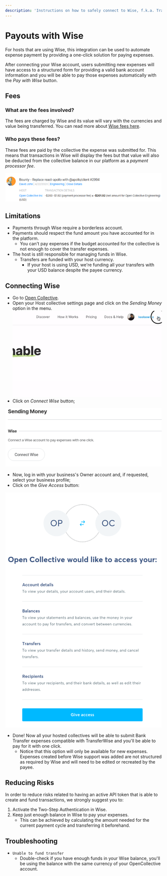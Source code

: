 ```yaml
---
description: 'Instructions on how to safely connect to Wise, f.k.a. TransferWise.'
---
```


# Payouts with Wise

For hosts that are using Wise, this integration can be used to automate expense payment by providing a one-click solution for paying expenses.

After connecting your Wise account, users submitting new expenses will have access to a structured form for providing a valid bank account information and you will be able to pay those expenses automatically with the _Pay with Wise_ button.

## Fees

### What are the fees involved?

The fees are charged by Wise and its value will vary with the currencies and value being transferred. You can read more about [Wise fees here](https://transferwise.com/help/13/understanding-fees-and-rates/2522717/how-do-you-determine-your-fees).

### Who pays these fees?

These fees are paid by the collective the expense was submitted for. This means that transactions in Wise will display the fees but that value will also be deducted from the collective balance in our platform as a _payment processor fee_.

![An expense submitted to Open Collective Engineering paid using TransferWise.](../../.gitbook/assets/image%20%2817%29.png)

## Limitations

* Payments through Wise require a borderless account.
* Payments should respect the fund amount you have accounted for in the platform.
  * You can't pay expenses if the budget accounted for the collective is not enough to cover the transfer expenses.
* The host is still responsible for managing funds in Wise.
  * Transfers are funded with your host currency.
    * If your host is using USD, we're funding all your transfers with your USD balance despite the payee currency.

## Connecting Wise

* Go to [Open Collective](https://www.opencollective.com).
* Open your Host collective settings page and click on the _Sending Money_ option in the menu. ![](../../.gitbook/assets/kapture-2020-05-13-at-10.15.15.gif)   
* Click on _Connect Wise_ button;

![](../../.gitbook/assets/screenshot-from-2021-05-12-18-46-55.png)

* Now, log in with your business's Owner account and, if requested, select your business profile;
* Click on the _Give Access_ button:

![](../../.gitbook/assets/screenshot-from-2021-05-12-18-49-51.png)

* Done! Now all your hosted collectives will be able to submit Bank Transfer expenses compatible with TransferWise and you'll be able to pay for it with one click.
  * Notice that this option will only be available for new expenses. Expenses created before Wise support was added are not structured as required by Wise and will need to be edited or recreated by the payee.

## Reducing Risks

In order to reduce risks related to having an active API token that is able to create and fund transactions, we strongly suggest you to:

1. Activate the Two-Step Authentication in Wise.
2. Keep just enough balance in Wise to pay your expenses.
   * This can be achieved by calculating the amount needed for the current payment cycle and transferring it beforehand.

## Troubleshooting

* `Unable to fund transfer`
  * Double-check if you have enough funds in your Wise balance, you'll be using the balance with the same currency of your OpenCollective account.


